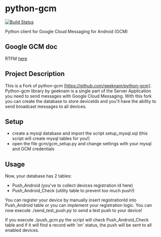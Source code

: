 python-gcm
======================
[![Build Status](https://secure.travis-ci.org/geeknam/python-gcm.png?branch=master)](http://travis-ci.org/geeknam/python-gcm)

Python client for Google Cloud Messaging for Android (GCM)

Google GCM doc
------------
RTFM [here](http://developer.android.com/guide/google/gcm/gcm.html)
        
Project Description
------------
This is a Fork of python-gcm [https://github.com/geeknam/python-gcm].
Python-gcm library by geeknam is a single part of the Server Application you need to send messages with Google Cloud Messaging.
With this fork you can create the database to store deviceIds and you'll have the ability to send broadcast messages to all devices.

Setup
------------
* create a mysql database and import the script setup_mysql.sql (this script will create mysql tables for you!)
* open the file gcm/gcm_setup.py and change settings with your mysql and GCM credentials

Usage
------------
Now, your database has 2 tables:
* Push_Android          (you've to collect devices registration Id here)
* Push_Android_Check    (utility table to prevent too much push!)

You can register your device by manually insert registrationId into Push_Android table or you can implement your registration logic.
You can now execute ./send_test_push.py to send a test push to your device!

If you execute ./push_gcm.py the script will check Push_Android_Check table and if it will find a record with 'on' status, the push will be sent to all enabled devices.


